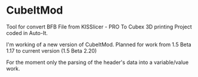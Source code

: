 # CubeItMod

Tool for convert BFB File from KISSlicer - PRO To Cubex 3D printing
Project coded in Auto-It.



I'm working of a new version of CubeItMod.
Planned for work from 1.5 Beta 1.17 to current version (1.5 Beta 2.20)

For the moment only the parsing of the header's data into a variable/value work.